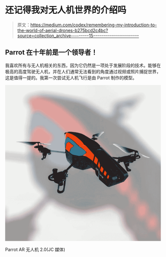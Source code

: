 # 还记得我对无人机世界的介绍吗

> 原文：<https://medium.com/codex/remembering-my-introduction-to-the-world-of-aerial-drones-b275bcd2c4bc?source=collection_archive---------15----------------------->

## Parrot 在十年前是一个领导者！

我喜欢所有与无人机相关的东西，因为它仍然是一项处于发展阶段的技术。能够在极高的高度驾驶无人机，并在人们通常无法看到的角度通过视频或照片捕捉世界，这是值得一提的。我第一次尝试无人机飞行是由 Parrot 制作的模型。

![](img/e5d874b50843ee6d0ba117c3e29ef138.png)

Parrot AR 无人机 2.0(JC 媒体)